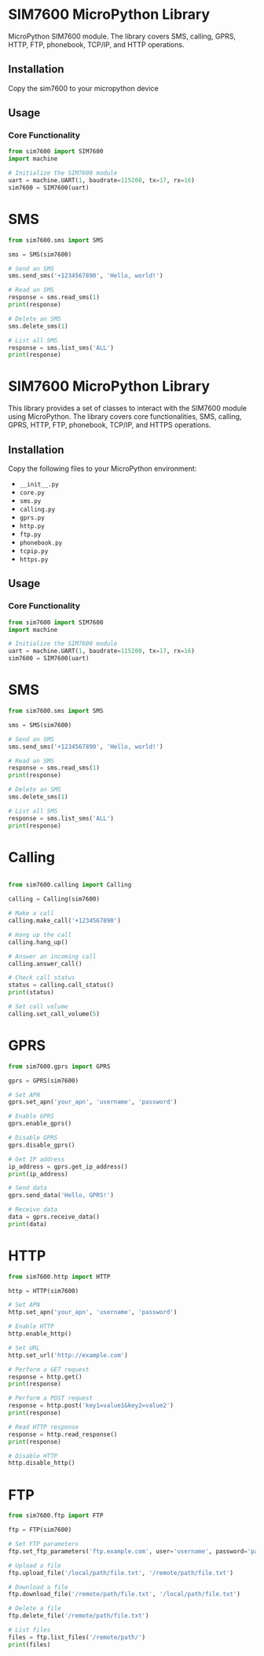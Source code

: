 # SIM7600 MicroPython Library

MicroPython SIM7600 module. The library covers SMS, calling, GPRS, HTTP, FTP, phonebook, TCP/IP, and HTTP operations.

## Installation

Copy the sim7600 to your micropython device


## Usage

### Core Functionality

```python
from sim7600 import SIM7600
import machine

# Initialize the SIM7600 module
uart = machine.UART(1, baudrate=115200, tx=17, rx=16)
sim7600 = SIM7600(uart)
```

# SMS
```python
from sim7600.sms import SMS

sms = SMS(sim7600)

# Send an SMS
sms.send_sms('+1234567890', 'Hello, world!')

# Read an SMS
response = sms.read_sms(1)
print(response)

# Delete an SMS
sms.delete_sms(1)

# List all SMS
response = sms.list_sms('ALL')
print(response)
```

# SIM7600 MicroPython Library

This library provides a set of classes to interact with the SIM7600 module using MicroPython. The library covers core functionalities, SMS, calling, GPRS, HTTP, FTP, phonebook, TCP/IP, and HTTPS operations.

## Installation

Copy the following files to your MicroPython environment:

- `__init__.py`
- `core.py`
- `sms.py`
- `calling.py`
- `gprs.py`
- `http.py`
- `ftp.py`
- `phonebook.py`
- `tcpip.py`
- `https.py`

## Usage

### Core Functionality

```python
from sim7600 import SIM7600
import machine

# Initialize the SIM7600 module
uart = machine.UART(1, baudrate=115200, tx=17, rx=16)
sim7600 = SIM7600(uart)
```
# SMS

```python
from sim7600.sms import SMS

sms = SMS(sim7600)

# Send an SMS
sms.send_sms('+1234567890', 'Hello, world!')

# Read an SMS
response = sms.read_sms(1)
print(response)

# Delete an SMS
sms.delete_sms(1)

# List all SMS
response = sms.list_sms('ALL')
print(response)
```

# Calling

```python

from sim7600.calling import Calling

calling = Calling(sim7600)

# Make a call
calling.make_call('+1234567890')

# Hang up the call
calling.hang_up()

# Answer an incoming call
calling.answer_call()

# Check call status
status = calling.call_status()
print(status)

# Set call volume
calling.set_call_volume(5)
```

# GPRS

```python
from sim7600.gprs import GPRS

gprs = GPRS(sim7600)

# Set APN
gprs.set_apn('your_apn', 'username', 'password')

# Enable GPRS
gprs.enable_gprs()

# Disable GPRS
gprs.disable_gprs()

# Get IP address
ip_address = gprs.get_ip_address()
print(ip_address)

# Send data
gprs.send_data('Hello, GPRS!')

# Receive data
data = gprs.receive_data()
print(data)
```
# HTTP

```python
from sim7600.http import HTTP

http = HTTP(sim7600)

# Set APN
http.set_apn('your_apn', 'username', 'password')

# Enable HTTP
http.enable_http()

# Set URL
http.set_url('http://example.com')

# Perform a GET request
response = http.get()
print(response)

# Perform a POST request
response = http.post('key1=value1&key2=value2')
print(response)

# Read HTTP response
response = http.read_response()
print(response)

# Disable HTTP
http.disable_http()
```

# FTP
```python
from sim7600.ftp import FTP

ftp = FTP(sim7600)

# Set FTP parameters
ftp.set_ftp_parameters('ftp.example.com', user='username', password='password')

# Upload a file
ftp.upload_file('/local/path/file.txt', '/remote/path/file.txt')

# Download a file
ftp.download_file('/remote/path/file.txt', '/local/path/file.txt')

# Delete a file
ftp.delete_file('/remote/path/file.txt')

# List files
files = ftp.list_files('/remote/path/')
print(files)
```

